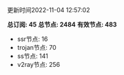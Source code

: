 更新时间2022-11-04 12:57:02

**总订阅: 45**
**总节点: 2484**
**有效节点: 483**
- ssr节点: 16
- trojan节点: 70
- ss节点: 141
- v2ray节点: 256
